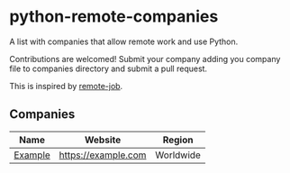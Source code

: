 # python-remote-companies

A list with companies that allow remote work and use Python.

Contributions are welcomed! Submit your company adding you company file to
companies directory and submit a pull request.

This is inspired by [remote-job](https://github.com/jessicard/remote-jobs).

## Companies

Name | Website | Region
------------ | ------- | -------
[Example](/companies/example.md) | https://example.com | Worldwide
